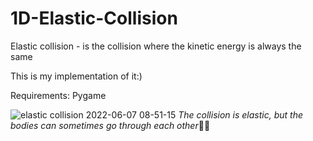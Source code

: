 # 1D-Elastic-Collision

Elastic collision - is the collision where the kinetic energy is always the same

This is my implementation of it:)

Requirements:
Pygame

![elastic collision 2022-06-07 08-51-15](https://user-images.githubusercontent.com/49954445/172305795-040d886b-5a75-43ac-9459-ab509f8af089.gif)
*The collision is elastic, but the bodies can sometimes go through each other*🤫😢
